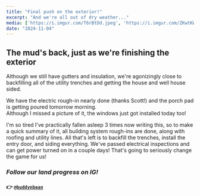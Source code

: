 ```yaml
---
title: "Final push on the exterior!"
excerpt: "And we're all out of dry weather..."
media: ['https://i.imgur.com/T6rBtDd.jpeg', 'https://i.imgur.com/ZKwtKWJ.jpeg', 'https://i.imgur.com/ALNjcPQ.jpeg', 'https://i.imgur.com/OcMOVEB.jpeg', 'https://i.imgur.com/lO8YMCl.jpeg', 'https://i.imgur.com/CNJOBds.jpeg', 'https://i.imgur.com/oOTB7pc.jpeg', 'https://i.imgur.com/wzOCNnt.jpeg']
date: "2024-11-04"
---
```


## The mud's back, just as we're finishing the exterior
Although we still have gutters and insulation, we're agonizingly close to backfilling all of the utility trenches and getting the house and well house sided.

We have the electric rough-in nearly done (thanks Scott!) and the porch pad is getting poured tomorrow morning. \
Although I missed a picture of it, the windows just got installed today too!

I'm so tired I've practically fallen asleep 3 times now writing this, so to make a quick summary of it, all building system rough-ins are done, along with roofing and utility lines. All that's left is to backfill the trenches, install the entry door, and siding everything. We've passed electrical inspections and can get power turned on in a couple days! That's going to seriously change the game for us!

### *Follow our land progress on IG!*
#### 👉 [`@buddynbean`](https://instagram.com/buddynbean)
